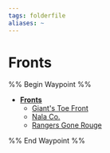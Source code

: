 ```yaml
---
tags: folderfile
aliases: ~
---
```


# Fronts

%% Begin Waypoint %%

* **[Fronts](Fronts.md)**
  * [Giant's Toe Front](Giant's%20Toe%20Front.md)
  * [Nala Co.](Nala%20Co..md)
  * [Rangers Gone Rouge](Rangers%20Gone%20Rouge.md)

%% End Waypoint %%
